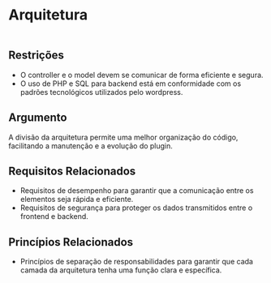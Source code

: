 # **Arquitetura**

<!--[if IE]><meta http-equiv="X-UA-Compatible" content="IE=5,IE=9" ><![endif]-->
<!DOCTYPE html>
<html>
<head>
<title>Arquitetura_col</title>
<meta charset="utf-8"/>
</head>
<body>
<div class="mxgraph" style="max-width:100%;border:1px solid transparent;" data-mxgraph="{&quot;highlight&quot;:&quot;#0000ff&quot;,&quot;nav&quot;:true,&quot;resize&quot;:true,&quot;page&quot;:0,&quot;toolbar&quot;:&quot;pages zoom layers tags lightbox&quot;,&quot;edit&quot;:&quot;_blank&quot;,&quot;xml&quot;:&quot;&lt;mxfile host=\&quot;app.diagrams.net\&quot; modified=\&quot;2024-04-06T19:52:56.931Z\&quot; agent=\&quot;Mozilla/5.0 (X11; Linux x86_64) AppleWebKit/537.36 (KHTML, like Gecko) Chrome/123.0.0.0 Safari/537.36\&quot; etag=\&quot;b8nDZU40RwxdF9FWo4Nr\&quot; version=\&quot;24.2.2\&quot; type=\&quot;device\&quot; pages=\&quot;2\&quot;&gt;\n  &lt;diagram name=\&quot;Scratchpad ZFS Replication\&quot; id=\&quot;u294TDEXlnN_woBBBI8y\&quot;&gt;\n    &lt;mxGraphModel dx=\&quot;3432\&quot; dy=\&quot;670\&quot; grid=\&quot;0\&quot; gridSize=\&quot;20\&quot; guides=\&quot;1\&quot; tooltips=\&quot;1\&quot; connect=\&quot;1\&quot; arrows=\&quot;1\&quot; fold=\&quot;1\&quot; page=\&quot;1\&quot; pageScale=\&quot;1\&quot; pageWidth=\&quot;1920\&quot; pageHeight=\&quot;1200\&quot; background=\&quot;#A4C2A8\&quot; math=\&quot;0\&quot; shadow=\&quot;0\&quot;&gt;\n      &lt;root&gt;\n        &lt;mxCell id=\&quot;aWkSORjFQmPnbAJ7QBXj-0\&quot; /&gt;\n        &lt;mxCell id=\&quot;aWkSORjFQmPnbAJ7QBXj-1\&quot; parent=\&quot;aWkSORjFQmPnbAJ7QBXj-0\&quot; /&gt;\n        &lt;mxCell id=\&quot;zdrzU03kuOCyhO69CyLn-16\&quot; value=\&quot;View\&quot; style=\&quot;swimlane;whiteSpace=wrap;html=1;fontFamily=Helvetica;fontSize=22;fillColor=#33FFFF;strokeColor=#009999;\&quot; parent=\&quot;aWkSORjFQmPnbAJ7QBXj-1\&quot; vertex=\&quot;1\&quot;&gt;\n          &lt;mxGeometry x=\&quot;-1785\&quot; y=\&quot;433\&quot; width=\&quot;251\&quot; height=\&quot;296\&quot; as=\&quot;geometry\&quot; /&gt;\n        &lt;/mxCell&gt;\n        &lt;mxCell id=\&quot;jLbMpYM7P6iT6RVlGcB0-50\&quot; value=\&quot;&amp;lt;font style=&amp;quot;font-size: 20px;&amp;quot;&amp;gt;Assets&amp;lt;/font&amp;gt;\&quot; style=\&quot;text;html=1;align=center;verticalAlign=middle;whiteSpace=wrap;rounded=0;\&quot; parent=\&quot;zdrzU03kuOCyhO69CyLn-16\&quot; vertex=\&quot;1\&quot;&gt;\n          &lt;mxGeometry x=\&quot;37\&quot; y=\&quot;220\&quot; width=\&quot;177\&quot; height=\&quot;51\&quot; as=\&quot;geometry\&quot; /&gt;\n        &lt;/mxCell&gt;\n        &lt;mxCell id=\&quot;jLbMpYM7P6iT6RVlGcB0-0\&quot; value=\&quot;\&quot; style=\&quot;html=1;verticalLabelPosition=bottom;align=center;labelBackgroundColor=#ffffff;verticalAlign=top;strokeWidth=2;strokeColor=#0080F0;shadow=0;dashed=0;shape=mxgraph.ios7.icons.smartphone;\&quot; parent=\&quot;zdrzU03kuOCyhO69CyLn-16\&quot; vertex=\&quot;1\&quot;&gt;\n          &lt;mxGeometry x=\&quot;82\&quot; y=\&quot;72\&quot; width=\&quot;97\&quot; height=\&quot;148\&quot; as=\&quot;geometry\&quot; /&gt;\n        &lt;/mxCell&gt;\n        &lt;mxCell id=\&quot;jLbMpYM7P6iT6RVlGcB0-29\&quot; value=\&quot;\&quot; style=\&quot;endArrow=none;html=1;rounded=0;flowAnimation=1;fillColor=#f0a30a;strokeColor=#BD7000;\&quot; parent=\&quot;aWkSORjFQmPnbAJ7QBXj-1\&quot; edge=\&quot;1\&quot;&gt;\n          &lt;mxGeometry width=\&quot;50\&quot; height=\&quot;50\&quot; relative=\&quot;1\&quot; as=\&quot;geometry\&quot;&gt;\n            &lt;mxPoint x=\&quot;-1573\&quot; y=\&quot;433\&quot; as=\&quot;sourcePoint\&quot; /&gt;\n            &lt;mxPoint x=\&quot;-1573\&quot; y=\&quot;251\&quot; as=\&quot;targetPoint\&quot; /&gt;\n          &lt;/mxGeometry&gt;\n        &lt;/mxCell&gt;\n        &lt;mxCell id=\&quot;jLbMpYM7P6iT6RVlGcB0-30\&quot; value=\&quot;\&quot; style=\&quot;endArrow=classic;html=1;rounded=0;flowAnimation=1;fillColor=#f0a30a;strokeColor=#BD7000;\&quot; parent=\&quot;aWkSORjFQmPnbAJ7QBXj-1\&quot; edge=\&quot;1\&quot;&gt;\n          &lt;mxGeometry width=\&quot;50\&quot; height=\&quot;50\&quot; relative=\&quot;1\&quot; as=\&quot;geometry\&quot;&gt;\n            &lt;mxPoint x=\&quot;-1574\&quot; y=\&quot;252\&quot; as=\&quot;sourcePoint\&quot; /&gt;\n            &lt;mxPoint x=\&quot;-1433\&quot; y=\&quot;252\&quot; as=\&quot;targetPoint\&quot; /&gt;\n          &lt;/mxGeometry&gt;\n        &lt;/mxCell&gt;\n        &lt;mxCell id=\&quot;jLbMpYM7P6iT6RVlGcB0-31\&quot; value=\&quot;\&quot; style=\&quot;endArrow=classic;html=1;rounded=0;flowAnimation=1;fillColor=#1ba1e2;strokeColor=#9944AA;\&quot; parent=\&quot;aWkSORjFQmPnbAJ7QBXj-1\&quot; edge=\&quot;1\&quot;&gt;\n          &lt;mxGeometry width=\&quot;50\&quot; height=\&quot;50\&quot; relative=\&quot;1\&quot; as=\&quot;geometry\&quot;&gt;\n            &lt;mxPoint x=\&quot;-1677\&quot; y=\&quot;160\&quot; as=\&quot;sourcePoint\&quot; /&gt;\n            &lt;mxPoint x=\&quot;-1677\&quot; y=\&quot;430\&quot; as=\&quot;targetPoint\&quot; /&gt;\n          &lt;/mxGeometry&gt;\n        &lt;/mxCell&gt;\n        &lt;mxCell id=\&quot;jLbMpYM7P6iT6RVlGcB0-32\&quot; value=\&quot;\&quot; style=\&quot;endArrow=none;html=1;rounded=0;flowAnimation=1;fillColor=#1ba1e2;strokeColor=#9944AA;\&quot; parent=\&quot;aWkSORjFQmPnbAJ7QBXj-1\&quot; edge=\&quot;1\&quot;&gt;\n          &lt;mxGeometry width=\&quot;50\&quot; height=\&quot;50\&quot; relative=\&quot;1\&quot; as=\&quot;geometry\&quot;&gt;\n            &lt;mxPoint x=\&quot;-1678\&quot; y=\&quot;161\&quot; as=\&quot;sourcePoint\&quot; /&gt;\n            &lt;mxPoint x=\&quot;-1430\&quot; y=\&quot;161\&quot; as=\&quot;targetPoint\&quot; /&gt;\n          &lt;/mxGeometry&gt;\n        &lt;/mxCell&gt;\n        &lt;mxCell id=\&quot;jLbMpYM7P6iT6RVlGcB0-37\&quot; value=\&quot;\&quot; style=\&quot;endArrow=none;html=1;rounded=0;flowAnimation=1;fillColor=#f0a30a;strokeColor=#BD7000;\&quot; parent=\&quot;aWkSORjFQmPnbAJ7QBXj-1\&quot; edge=\&quot;1\&quot;&gt;\n          &lt;mxGeometry width=\&quot;50\&quot; height=\&quot;50\&quot; relative=\&quot;1\&quot; as=\&quot;geometry\&quot;&gt;\n            &lt;mxPoint x=\&quot;-1336\&quot; y=\&quot;578\&quot; as=\&quot;sourcePoint\&quot; /&gt;\n            &lt;mxPoint x=\&quot;-1534\&quot; y=\&quot;578\&quot; as=\&quot;targetPoint\&quot; /&gt;\n          &lt;/mxGeometry&gt;\n        &lt;/mxCell&gt;\n        &lt;mxCell id=\&quot;jLbMpYM7P6iT6RVlGcB0-38\&quot; value=\&quot;\&quot; style=\&quot;endArrow=classic;html=1;rounded=0;flowAnimation=1;fillColor=#f0a30a;strokeColor=#BD7000;\&quot; parent=\&quot;aWkSORjFQmPnbAJ7QBXj-1\&quot; edge=\&quot;1\&quot;&gt;\n          &lt;mxGeometry width=\&quot;50\&quot; height=\&quot;50\&quot; relative=\&quot;1\&quot; as=\&quot;geometry\&quot;&gt;\n            &lt;mxPoint x=\&quot;-1336\&quot; y=\&quot;578\&quot; as=\&quot;sourcePoint\&quot; /&gt;\n            &lt;mxPoint x=\&quot;-1336\&quot; y=\&quot;404\&quot; as=\&quot;targetPoint\&quot; /&gt;\n          &lt;/mxGeometry&gt;\n        &lt;/mxCell&gt;\n        &lt;mxCell id=\&quot;jLbMpYM7P6iT6RVlGcB0-39\&quot; value=\&quot;\&quot; style=\&quot;endArrow=classic;html=1;rounded=0;flowAnimation=1;fillColor=#1ba1e2;strokeColor=#9944AA;\&quot; parent=\&quot;aWkSORjFQmPnbAJ7QBXj-1\&quot; edge=\&quot;1\&quot;&gt;\n          &lt;mxGeometry width=\&quot;50\&quot; height=\&quot;50\&quot; relative=\&quot;1\&quot; as=\&quot;geometry\&quot;&gt;\n            &lt;mxPoint x=\&quot;-1230\&quot; y=\&quot;484\&quot; as=\&quot;sourcePoint\&quot; /&gt;\n            &lt;mxPoint x=\&quot;-1033\&quot; y=\&quot;484\&quot; as=\&quot;targetPoint\&quot; /&gt;\n          &lt;/mxGeometry&gt;\n        &lt;/mxCell&gt;\n        &lt;mxCell id=\&quot;jLbMpYM7P6iT6RVlGcB0-40\&quot; value=\&quot;\&quot; style=\&quot;endArrow=none;html=1;rounded=0;entryX=0.75;entryY=1;entryDx=0;entryDy=0;flowAnimation=1;fillColor=#1ba1e2;strokeColor=#9944AA;\&quot; parent=\&quot;aWkSORjFQmPnbAJ7QBXj-1\&quot; edge=\&quot;1\&quot;&gt;\n          &lt;mxGeometry width=\&quot;50\&quot; height=\&quot;50\&quot; relative=\&quot;1\&quot; as=\&quot;geometry\&quot;&gt;\n            &lt;mxPoint x=\&quot;-1232\&quot; y=\&quot;484.5\&quot; as=\&quot;sourcePoint\&quot; /&gt;\n            &lt;mxPoint x=\&quot;-1237.75\&quot; y=\&quot;397\&quot; as=\&quot;targetPoint\&quot; /&gt;\n            &lt;Array as=\&quot;points\&quot;&gt;\n              &lt;mxPoint x=\&quot;-1232\&quot; y=\&quot;397.5\&quot; /&gt;\n            &lt;/Array&gt;\n          &lt;/mxGeometry&gt;\n        &lt;/mxCell&gt;\n        &lt;mxCell id=\&quot;jLbMpYM7P6iT6RVlGcB0-48\&quot; value=\&quot;\&quot; style=\&quot;endArrow=none;html=1;rounded=0;flowAnimation=1;fillColor=#1ba1e2;strokeColor=#9944AA;\&quot; parent=\&quot;aWkSORjFQmPnbAJ7QBXj-1\&quot; edge=\&quot;1\&quot;&gt;\n          &lt;mxGeometry width=\&quot;50\&quot; height=\&quot;50\&quot; relative=\&quot;1\&quot; as=\&quot;geometry\&quot;&gt;\n            &lt;mxPoint x=\&quot;-1156\&quot; y=\&quot;171\&quot; as=\&quot;sourcePoint\&quot; /&gt;\n            &lt;mxPoint x=\&quot;-927\&quot; y=\&quot;171\&quot; as=\&quot;targetPoint\&quot; /&gt;\n          &lt;/mxGeometry&gt;\n        &lt;/mxCell&gt;\n        &lt;mxCell id=\&quot;jLbMpYM7P6iT6RVlGcB0-49\&quot; value=\&quot;\&quot; style=\&quot;endArrow=classic;html=1;rounded=0;flowAnimation=1;fillColor=#1ba1e2;strokeColor=#9944AA;\&quot; parent=\&quot;aWkSORjFQmPnbAJ7QBXj-1\&quot; edge=\&quot;1\&quot;&gt;\n          &lt;mxGeometry width=\&quot;50\&quot; height=\&quot;50\&quot; relative=\&quot;1\&quot; as=\&quot;geometry\&quot;&gt;\n            &lt;mxPoint x=\&quot;-927\&quot; y=\&quot;173\&quot; as=\&quot;sourcePoint\&quot; /&gt;\n            &lt;mxPoint x=\&quot;-927\&quot; y=\&quot;272\&quot; as=\&quot;targetPoint\&quot; /&gt;\n          &lt;/mxGeometry&gt;\n        &lt;/mxCell&gt;\n        &lt;mxCell id=\&quot;jLbMpYM7P6iT6RVlGcB0-54\&quot; value=\&quot;\&quot; style=\&quot;html=1;shadow=0;dashed=0;shape=mxgraph.bootstrap.rrect;rSize=5;strokeColor=#37505C;html=1;whiteSpace=wrap;fillColor=#F3F3F3;verticalAlign=bottom;align=left;spacing=20;spacingBottom=50;fontSize=14;fontColor=#000000;\&quot; parent=\&quot;aWkSORjFQmPnbAJ7QBXj-1\&quot; vertex=\&quot;1\&quot;&gt;\n          &lt;mxGeometry x=\&quot;-1427\&quot; y=\&quot;51\&quot; width=\&quot;273\&quot; height=\&quot;350\&quot; as=\&quot;geometry\&quot; /&gt;\n        &lt;/mxCell&gt;\n        &lt;mxCell id=\&quot;jLbMpYM7P6iT6RVlGcB0-55\&quot; value=\&quot;\&quot; style=\&quot;html=1;shadow=0;dashed=0;shape=mxgraph.bootstrap.topButton;rSize=5;perimeter=none;whiteSpace=wrap;fillColor=#F9D2D2;strokeColor=#6c8ebf;resizeWidth=1;fontSize=18;\&quot; parent=\&quot;jLbMpYM7P6iT6RVlGcB0-54\&quot; vertex=\&quot;1\&quot;&gt;\n          &lt;mxGeometry width=\&quot;274\&quot; height=\&quot;180\&quot; relative=\&quot;1\&quot; as=\&quot;geometry\&quot; /&gt;\n        &lt;/mxCell&gt;\n        &lt;mxCell id=\&quot;jLbMpYM7P6iT6RVlGcB0-56\&quot; value=\&quot;&amp;lt;font style=&amp;quot;font-size: 20px;&amp;quot;&amp;gt;Admin&amp;lt;/font&amp;gt;\&quot; style=\&quot;html=1;shadow=0;dashed=0;shape=mxgraph.bootstrap.rrect;rSize=5;perimeter=none;whiteSpace=wrap;fillColor=#0085FC;strokeColor=none;fontColor=#ffffff;resizeWidth=1;fontSize=14;\&quot; parent=\&quot;jLbMpYM7P6iT6RVlGcB0-54\&quot; vertex=\&quot;1\&quot;&gt;\n          &lt;mxGeometry y=\&quot;1\&quot; width=\&quot;131.04000000000002\&quot; height=\&quot;40\&quot; relative=\&quot;1\&quot; as=\&quot;geometry\&quot;&gt;\n            &lt;mxPoint x=\&quot;64\&quot; y=\&quot;-95\&quot; as=\&quot;offset\&quot; /&gt;\n          &lt;/mxGeometry&gt;\n        &lt;/mxCell&gt;\n        &lt;mxCell id=\&quot;jLbMpYM7P6iT6RVlGcB0-35\&quot; value=\&quot;\&quot; style=\&quot;shape=image;html=1;verticalAlign=top;verticalLabelPosition=bottom;labelBackgroundColor=#ffffff;imageAspect=0;aspect=fixed;image=https://cdn1.iconfinder.com/data/icons/hawcons/32/700045-icon-86-document-file-php-128.png\&quot; parent=\&quot;jLbMpYM7P6iT6RVlGcB0-54\&quot; vertex=\&quot;1\&quot;&gt;\n          &lt;mxGeometry x=\&quot;69\&quot; y=\&quot;12\&quot; width=\&quot;146\&quot; height=\&quot;146\&quot; as=\&quot;geometry\&quot; /&gt;\n        &lt;/mxCell&gt;\n        &lt;mxCell id=\&quot;jLbMpYM7P6iT6RVlGcB0-62\&quot; value=\&quot;Controller\&quot; style=\&quot;text;strokeColor=none;fillColor=none;html=1;fontSize=24;fontStyle=1;verticalAlign=middle;align=center;\&quot; parent=\&quot;jLbMpYM7P6iT6RVlGcB0-54\&quot; vertex=\&quot;1\&quot;&gt;\n          &lt;mxGeometry x=\&quot;80\&quot; y=\&quot;194\&quot; width=\&quot;100\&quot; height=\&quot;40\&quot; as=\&quot;geometry\&quot; /&gt;\n        &lt;/mxCell&gt;\n        &lt;mxCell id=\&quot;jLbMpYM7P6iT6RVlGcB0-57\&quot; value=\&quot;\&quot; style=\&quot;html=1;shadow=0;dashed=0;shape=mxgraph.bootstrap.rrect;rSize=5;strokeColor=#9673a6;html=1;whiteSpace=wrap;fillColor=#F3F3F3;verticalAlign=bottom;align=left;spacing=20;spacingBottom=50;fontSize=14;\&quot; parent=\&quot;aWkSORjFQmPnbAJ7QBXj-1\&quot; vertex=\&quot;1\&quot;&gt;\n          &lt;mxGeometry x=\&quot;-1031\&quot; y=\&quot;274\&quot; width=\&quot;287\&quot; height=\&quot;350\&quot; as=\&quot;geometry\&quot; /&gt;\n        &lt;/mxCell&gt;\n        &lt;mxCell id=\&quot;jLbMpYM7P6iT6RVlGcB0-58\&quot; value=\&quot;\&quot; style=\&quot;html=1;shadow=0;dashed=0;shape=mxgraph.bootstrap.topButton;rSize=5;perimeter=none;whiteSpace=wrap;fillColor=#F9D2D2;strokeColor=#DFDFDF;fontColor=#DEE2E6;resizeWidth=1;fontSize=18;\&quot; parent=\&quot;jLbMpYM7P6iT6RVlGcB0-57\&quot; vertex=\&quot;1\&quot;&gt;\n          &lt;mxGeometry width=\&quot;287\&quot; height=\&quot;230\&quot; relative=\&quot;1\&quot; as=\&quot;geometry\&quot; /&gt;\n        &lt;/mxCell&gt;\n        &lt;mxCell id=\&quot;jLbMpYM7P6iT6RVlGcB0-59\&quot; value=\&quot;&amp;lt;font style=&amp;quot;font-size: 20px;&amp;quot;&amp;gt;Data&amp;lt;/font&amp;gt;\&quot; style=\&quot;html=1;shadow=0;dashed=0;shape=mxgraph.bootstrap.rrect;rSize=5;perimeter=none;whiteSpace=wrap;fillColor=#0085FC;strokeColor=none;fontColor=#ffffff;resizeWidth=1;fontSize=14;\&quot; parent=\&quot;jLbMpYM7P6iT6RVlGcB0-57\&quot; vertex=\&quot;1\&quot;&gt;\n          &lt;mxGeometry y=\&quot;1\&quot; width=\&quot;137.76\&quot; height=\&quot;40\&quot; relative=\&quot;1\&quot; as=\&quot;geometry\&quot;&gt;\n            &lt;mxPoint x=\&quot;75\&quot; y=\&quot;-58\&quot; as=\&quot;offset\&quot; /&gt;\n          &lt;/mxGeometry&gt;\n        &lt;/mxCell&gt;\n        &lt;mxCell id=\&quot;jLbMpYM7P6iT6RVlGcB0-3\&quot; value=\&quot;\&quot; style=\&quot;image;aspect=fixed;perimeter=ellipsePerimeter;html=1;align=center;shadow=0;dashed=0;spacingTop=3;image=img/lib/active_directory/database.svg;\&quot; parent=\&quot;jLbMpYM7P6iT6RVlGcB0-57\&quot; vertex=\&quot;1\&quot;&gt;\n          &lt;mxGeometry x=\&quot;41.36476868327402\&quot; y=\&quot;72\&quot; width=\&quot;200\&quot; height=\&quot;148\&quot; as=\&quot;geometry\&quot; /&gt;\n        &lt;/mxCell&gt;\n        &lt;mxCell id=\&quot;jLbMpYM7P6iT6RVlGcB0-36\&quot; value=\&quot;\&quot; style=\&quot;sketch=0;outlineConnect=0;fontColor=#232F3E;gradientColor=none;fillColor=#C925D1;strokeColor=none;dashed=0;verticalLabelPosition=bottom;verticalAlign=top;align=center;html=1;fontSize=12;fontStyle=0;aspect=fixed;pointerEvents=1;shape=mxgraph.aws4.rds_mysql_instance;\&quot; parent=\&quot;jLbMpYM7P6iT6RVlGcB0-57\&quot; vertex=\&quot;1\&quot;&gt;\n          &lt;mxGeometry x=\&quot;91.92170818505338\&quot; y=\&quot;37\&quot; width=\&quot;101\&quot; height=\&quot;101\&quot; as=\&quot;geometry\&quot; /&gt;\n        &lt;/mxCell&gt;\n        &lt;mxCell id=\&quot;jLbMpYM7P6iT6RVlGcB0-69\&quot; value=\&quot;Model\&quot; style=\&quot;text;strokeColor=none;fillColor=none;html=1;fontSize=24;fontStyle=1;verticalAlign=middle;align=center;\&quot; parent=\&quot;jLbMpYM7P6iT6RVlGcB0-57\&quot; vertex=\&quot;1\&quot;&gt;\n          &lt;mxGeometry x=\&quot;91.36000000000001\&quot; y=\&quot;242\&quot; width=\&quot;100\&quot; height=\&quot;40\&quot; as=\&quot;geometry\&quot; /&gt;\n        &lt;/mxCell&gt;\n        &lt;mxCell id=\&quot;jLbMpYM7P6iT6RVlGcB0-60\&quot; value=\&quot;\&quot; style=\&quot;endArrow=none;html=1;rounded=0;flowAnimation=1;fillColor=#1ba1e2;strokeColor=#9944AA;\&quot; parent=\&quot;aWkSORjFQmPnbAJ7QBXj-1\&quot; edge=\&quot;1\&quot;&gt;\n          &lt;mxGeometry width=\&quot;50\&quot; height=\&quot;50\&quot; relative=\&quot;1\&quot; as=\&quot;geometry\&quot;&gt;\n            &lt;mxPoint x=\&quot;-1154\&quot; y=\&quot;74\&quot; as=\&quot;sourcePoint\&quot; /&gt;\n            &lt;mxPoint x=\&quot;-861\&quot; y=\&quot;74\&quot; as=\&quot;targetPoint\&quot; /&gt;\n          &lt;/mxGeometry&gt;\n        &lt;/mxCell&gt;\n        &lt;mxCell id=\&quot;jLbMpYM7P6iT6RVlGcB0-61\&quot; value=\&quot;\&quot; style=\&quot;endArrow=classic;html=1;rounded=0;flowAnimation=1;fillColor=#1ba1e2;strokeColor=#9944AA;\&quot; parent=\&quot;aWkSORjFQmPnbAJ7QBXj-1\&quot; edge=\&quot;1\&quot;&gt;\n          &lt;mxGeometry width=\&quot;50\&quot; height=\&quot;50\&quot; relative=\&quot;1\&quot; as=\&quot;geometry\&quot;&gt;\n            &lt;mxPoint x=\&quot;-862\&quot; y=\&quot;73\&quot; as=\&quot;sourcePoint\&quot; /&gt;\n            &lt;mxPoint x=\&quot;-862\&quot; y=\&quot;273\&quot; as=\&quot;targetPoint\&quot; /&gt;\n          &lt;/mxGeometry&gt;\n        &lt;/mxCell&gt;\n        &lt;mxCell id=\&quot;jLbMpYM7P6iT6RVlGcB0-85\&quot; value=\&quot;&amp;lt;font style=&amp;quot;font-size: 20px;&amp;quot;&amp;gt;Requisita dados&amp;lt;br&amp;gt;de localizações&amp;lt;/font&amp;gt;\&quot; style=\&quot;text;html=1;align=center;verticalAlign=middle;whiteSpace=wrap;rounded=0;\&quot; parent=\&quot;aWkSORjFQmPnbAJ7QBXj-1\&quot; vertex=\&quot;1\&quot;&gt;\n          &lt;mxGeometry x=\&quot;-1624\&quot; y=\&quot;207\&quot; width=\&quot;186\&quot; height=\&quot;30\&quot; as=\&quot;geometry\&quot; /&gt;\n        &lt;/mxCell&gt;\n        &lt;mxCell id=\&quot;jLbMpYM7P6iT6RVlGcB0-86\&quot; value=\&quot;&amp;lt;span style=&amp;quot;color: rgb(0, 0, 0); font-family: Helvetica; font-style: normal; font-variant-ligatures: normal; font-variant-caps: normal; font-weight: 400; letter-spacing: normal; orphans: 2; text-align: center; text-indent: 0px; text-transform: none; widows: 2; word-spacing: 0px; -webkit-text-stroke-width: 0px; white-space: normal; text-decoration-thickness: initial; text-decoration-style: initial; text-decoration-color: initial; float: none; display: inline !important;&amp;quot;&amp;gt;&amp;lt;font style=&amp;quot;font-size: 20px;&amp;quot;&amp;gt;inicia o plugin&amp;lt;/font&amp;gt;&amp;lt;/span&amp;gt;\&quot; style=\&quot;text;whiteSpace=wrap;html=1;\&quot; parent=\&quot;aWkSORjFQmPnbAJ7QBXj-1\&quot; vertex=\&quot;1\&quot;&gt;\n          &lt;mxGeometry x=\&quot;-1665\&quot; y=\&quot;114\&quot; width=\&quot;140\&quot; height=\&quot;46\&quot; as=\&quot;geometry\&quot; /&gt;\n        &lt;/mxCell&gt;\n        &lt;mxCell id=\&quot;jLbMpYM7P6iT6RVlGcB0-87\&quot; value=\&quot;&amp;lt;font style=&amp;quot;font-size: 20px;&amp;quot;&amp;gt;Armazena os dados&amp;lt;/font&amp;gt;\&quot; style=\&quot;text;html=1;align=center;verticalAlign=middle;whiteSpace=wrap;rounded=0;\&quot; parent=\&quot;aWkSORjFQmPnbAJ7QBXj-1\&quot; vertex=\&quot;1\&quot;&gt;\n          &lt;mxGeometry x=\&quot;-1219\&quot; y=\&quot;527\&quot; width=\&quot;121\&quot; height=\&quot;30\&quot; as=\&quot;geometry\&quot; /&gt;\n        &lt;/mxCell&gt;\n        &lt;mxCell id=\&quot;jLbMpYM7P6iT6RVlGcB0-88\&quot; value=\&quot;&amp;lt;font style=&amp;quot;font-size: 20px;&amp;quot;&amp;gt;Edição de&amp;amp;nbsp;&amp;lt;br&amp;gt;localização&amp;lt;/font&amp;gt;\&quot; style=\&quot;text;html=1;align=center;verticalAlign=middle;whiteSpace=wrap;rounded=0;\&quot; parent=\&quot;aWkSORjFQmPnbAJ7QBXj-1\&quot; vertex=\&quot;1\&quot;&gt;\n          &lt;mxGeometry x=\&quot;-1095\&quot; y=\&quot;130\&quot; width=\&quot;170\&quot; height=\&quot;30\&quot; as=\&quot;geometry\&quot; /&gt;\n        &lt;/mxCell&gt;\n        &lt;mxCell id=\&quot;jLbMpYM7P6iT6RVlGcB0-89\&quot; value=\&quot;&amp;lt;font style=&amp;quot;font-size: 20px;&amp;quot;&amp;gt;Solicita os dados que &amp;lt;br&amp;gt;o usuário tem permissões&amp;lt;/font&amp;gt;\&quot; style=\&quot;text;whiteSpace=wrap;html=1;\&quot; parent=\&quot;aWkSORjFQmPnbAJ7QBXj-1\&quot; vertex=\&quot;1\&quot;&gt;\n          &lt;mxGeometry x=\&quot;-1070\&quot; y=\&quot;11\&quot; width=\&quot;266\&quot; height=\&quot;61\&quot; as=\&quot;geometry\&quot; /&gt;\n        &lt;/mxCell&gt;\n        &lt;mxCell id=\&quot;jLbMpYM7P6iT6RVlGcB0-90\&quot; value=\&quot;&amp;lt;font style=&amp;quot;font-size: 20px;&amp;quot;&amp;gt;Sugere safezones&amp;lt;/font&amp;gt;\&quot; style=\&quot;text;html=1;align=center;verticalAlign=middle;whiteSpace=wrap;rounded=0;\&quot; parent=\&quot;aWkSORjFQmPnbAJ7QBXj-1\&quot; vertex=\&quot;1\&quot;&gt;\n          &lt;mxGeometry x=\&quot;-1451\&quot; y=\&quot;607\&quot; width=\&quot;80\&quot; height=\&quot;30\&quot; as=\&quot;geometry\&quot; /&gt;\n        &lt;/mxCell&gt;\n      &lt;/root&gt;\n    &lt;/mxGraphModel&gt;\n  &lt;/diagram&gt;\n  &lt;diagram name=\&quot;ZFS Replication\&quot; id=\&quot;lti_i8uU4hWeCg8XcrzC\&quot;&gt;\n    &lt;mxGraphModel dx=\&quot;4281\&quot; dy=\&quot;939\&quot; grid=\&quot;0\&quot; gridSize=\&quot;20\&quot; guides=\&quot;1\&quot; tooltips=\&quot;1\&quot; connect=\&quot;1\&quot; arrows=\&quot;1\&quot; fold=\&quot;1\&quot; page=\&quot;1\&quot; pageScale=\&quot;1\&quot; pageWidth=\&quot;1920\&quot; pageHeight=\&quot;1200\&quot; background=\&quot;#353743\&quot; math=\&quot;0\&quot; shadow=\&quot;0\&quot;&gt;\n      &lt;root&gt;\n        &lt;mxCell id=\&quot;ilrlSsmLMhmReraYDjhf-0\&quot; /&gt;\n        &lt;mxCell id=\&quot;ilrlSsmLMhmReraYDjhf-1\&quot; parent=\&quot;ilrlSsmLMhmReraYDjhf-0\&quot; /&gt;\n        &lt;mxCell id=\&quot;BWezlb01aQzv_wi-CGBd-37\&quot; style=\&quot;edgeStyle=orthogonalEdgeStyle;shape=connector;rounded=1;orthogonalLoop=1;jettySize=auto;html=1;entryX=0;entryY=0.5;entryDx=0;entryDy=0;labelBackgroundColor=#114B5F;strokeColor=#028090;strokeWidth=10;align=center;verticalAlign=middle;fontFamily=Helvetica;fontSize=11;fontColor=#E4FDE1;endArrow=none;endFill=0;\&quot; parent=\&quot;ilrlSsmLMhmReraYDjhf-1\&quot; source=\&quot;ilrlSsmLMhmReraYDjhf-7\&quot; target=\&quot;BWezlb01aQzv_wi-CGBd-3\&quot; edge=\&quot;1\&quot;&gt;\n          &lt;mxGeometry relative=\&quot;1\&quot; as=\&quot;geometry\&quot;&gt;\n            &lt;Array as=\&quot;points\&quot;&gt;\n              &lt;mxPoint x=\&quot;-1646.07\&quot; y=\&quot;200\&quot; /&gt;\n              &lt;mxPoint x=\&quot;-1646.07\&quot; y=\&quot;605\&quot; /&gt;\n            &lt;/Array&gt;\n          &lt;/mxGeometry&gt;\n        &lt;/mxCell&gt;\n        &lt;UserObject label=\&quot;&amp;lt;font style=&amp;quot;font-size: 20px&amp;quot; color=&amp;quot;#80ff00&amp;quot;&amp;gt;&amp;lt;b&amp;gt;TrueNAS Main&amp;lt;br&amp;gt;172.16.16.22&amp;lt;br&amp;gt;&amp;lt;/b&amp;gt;&amp;lt;/font&amp;gt;\&quot; id=\&quot;ilrlSsmLMhmReraYDjhf-7\&quot;&gt;\n          &lt;mxCell style=\&quot;verticalAlign=top;verticalLabelPosition=bottom;labelPosition=center;align=center;html=1;outlineConnect=0;gradientDirection=north;strokeWidth=2;shape=mxgraph.networks.server_storage;fillColor=#F45B69;strokeColor=#028090;fontColor=#E4FDE1;\&quot; parent=\&quot;ilrlSsmLMhmReraYDjhf-1\&quot; vertex=\&quot;1\&quot;&gt;\n            &lt;mxGeometry x=\&quot;-1539.07\&quot; y=\&quot;140\&quot; width=\&quot;114\&quot; height=\&quot;114\&quot; as=\&quot;geometry\&quot; /&gt;\n          &lt;/mxCell&gt;\n        &lt;/UserObject&gt;\n        &lt;mxCell id=\&quot;BWezlb01aQzv_wi-CGBd-36\&quot; style=\&quot;edgeStyle=orthogonalEdgeStyle;shape=connector;rounded=1;orthogonalLoop=1;jettySize=auto;html=1;entryX=1;entryY=0.5;entryDx=0;entryDy=0;labelBackgroundColor=#114B5F;strokeColor=#028090;strokeWidth=10;align=center;verticalAlign=middle;fontFamily=Helvetica;fontSize=11;fontColor=#E4FDE1;endArrow=none;endFill=0;\&quot; parent=\&quot;ilrlSsmLMhmReraYDjhf-1\&quot; source=\&quot;ilrlSsmLMhmReraYDjhf-8\&quot; target=\&quot;BWezlb01aQzv_wi-CGBd-23\&quot; edge=\&quot;1\&quot;&gt;\n          &lt;mxGeometry relative=\&quot;1\&quot; as=\&quot;geometry\&quot;&gt;\n            &lt;Array as=\&quot;points\&quot;&gt;\n              &lt;mxPoint x=\&quot;-319\&quot; y=\&quot;192\&quot; /&gt;\n              &lt;mxPoint x=\&quot;-319\&quot; y=\&quot;605\&quot; /&gt;\n            &lt;/Array&gt;\n          &lt;/mxGeometry&gt;\n        &lt;/mxCell&gt;\n        &lt;UserObject label=\&quot;&amp;lt;font style=&amp;quot;font-size: 20px&amp;quot; color=&amp;quot;#80ff00&amp;quot;&amp;gt;&amp;lt;b&amp;gt;TrueNAS Backup&amp;lt;br&amp;gt;172.16.16.5&amp;lt;br&amp;gt;&amp;lt;/b&amp;gt;&amp;lt;/font&amp;gt;\&quot; id=\&quot;ilrlSsmLMhmReraYDjhf-8\&quot;&gt;\n          &lt;mxCell style=\&quot;verticalAlign=top;verticalLabelPosition=bottom;labelPosition=center;align=center;html=1;outlineConnect=0;gradientDirection=north;strokeWidth=2;shape=mxgraph.networks.server_storage;fillColor=#F45B69;strokeColor=#028090;fontColor=#E4FDE1;\&quot; parent=\&quot;ilrlSsmLMhmReraYDjhf-1\&quot; vertex=\&quot;1\&quot;&gt;\n            &lt;mxGeometry x=\&quot;-561\&quot; y=\&quot;140\&quot; width=\&quot;114\&quot; height=\&quot;114\&quot; as=\&quot;geometry\&quot; /&gt;\n          &lt;/mxCell&gt;\n        &lt;/UserObject&gt;\n        &lt;mxCell id=\&quot;BWezlb01aQzv_wi-CGBd-0\&quot; value=\&quot;\&quot; style=\&quot;shape=flexArrow;endArrow=classic;html=1;rounded=1;labelBackgroundColor=#114B5F;strokeColor=#028090;strokeWidth=10;align=center;verticalAlign=middle;fontFamily=Helvetica;fontSize=11;fontColor=#E4FDE1;edgeStyle=orthogonalEdgeStyle;entryX=0;entryY=0.5;entryDx=0;entryDy=0;entryPerimeter=0;\&quot; parent=\&quot;ilrlSsmLMhmReraYDjhf-1\&quot; source=\&quot;ilrlSsmLMhmReraYDjhf-7\&quot; target=\&quot;ilrlSsmLMhmReraYDjhf-8\&quot; edge=\&quot;1\&quot;&gt;\n          &lt;mxGeometry width=\&quot;50\&quot; height=\&quot;50\&quot; relative=\&quot;1\&quot; as=\&quot;geometry\&quot;&gt;\n            &lt;mxPoint x=\&quot;-1185.07\&quot; y=\&quot;386\&quot; as=\&quot;sourcePoint\&quot; /&gt;\n            &lt;mxPoint x=\&quot;-1135.07\&quot; y=\&quot;336\&quot; as=\&quot;targetPoint\&quot; /&gt;\n          &lt;/mxGeometry&gt;\n        &lt;/mxCell&gt;\n        &lt;mxCell id=\&quot;BWezlb01aQzv_wi-CGBd-1\&quot; value=\&quot;ZFS Replication&amp;amp;nbsp;\&quot; style=\&quot;edgeLabel;html=1;align=center;verticalAlign=middle;resizable=0;points=[];fontSize=41;fontFamily=Helvetica;fontColor=#F0F0F0;labelBackgroundColor=#18141D;labelBorderColor=default;\&quot; parent=\&quot;BWezlb01aQzv_wi-CGBd-0\&quot; vertex=\&quot;1\&quot; connectable=\&quot;0\&quot;&gt;\n          &lt;mxGeometry x=\&quot;0.0024\&quot; y=\&quot;1\&quot; relative=\&quot;1\&quot; as=\&quot;geometry\&quot;&gt;\n            &lt;mxPoint as=\&quot;offset\&quot; /&gt;\n          &lt;/mxGeometry&gt;\n        &lt;/mxCell&gt;\n        &lt;mxCell id=\&quot;BWezlb01aQzv_wi-CGBd-3\&quot; value=\&quot;ZFS Pool\&quot; style=\&quot;swimlane;whiteSpace=wrap;html=1;fontFamily=Helvetica;fontSize=20;fontColor=#E4FDE1;fillColor=#18141D;\&quot; parent=\&quot;ilrlSsmLMhmReraYDjhf-1\&quot; vertex=\&quot;1\&quot;&gt;\n          &lt;mxGeometry x=\&quot;-1626.57\&quot; y=\&quot;331\&quot; width=\&quot;584.5\&quot; height=\&quot;547\&quot; as=\&quot;geometry\&quot; /&gt;\n        &lt;/mxCell&gt;\n        &lt;mxCell id=\&quot;BWezlb01aQzv_wi-CGBd-5\&quot; value=\&quot;Dataset\&quot; style=\&quot;swimlane;whiteSpace=wrap;html=1;fontFamily=Helvetica;fontSize=20;fontColor=#E4FDE1;fillColor=#18141D;\&quot; parent=\&quot;BWezlb01aQzv_wi-CGBd-3\&quot; vertex=\&quot;1\&quot;&gt;\n          &lt;mxGeometry x=\&quot;43.5\&quot; y=\&quot;79\&quot; width=\&quot;230.5\&quot; height=\&quot;200\&quot; as=\&quot;geometry\&quot; /&gt;\n        &lt;/mxCell&gt;\n        &lt;mxCell id=\&quot;BWezlb01aQzv_wi-CGBd-2\&quot; value=\&quot;Your Data\&quot; style=\&quot;sketch=0;outlineConnect=0;fontColor=#F0F0F0;gradientColor=none;fillColor=#E7157B;strokeColor=none;dashed=0;verticalLabelPosition=bottom;verticalAlign=top;align=center;html=1;fontSize=22;fontStyle=0;aspect=fixed;pointerEvents=1;shape=mxgraph.aws4.documents;fontFamily=Helvetica;labelBackgroundColor=none;\&quot; parent=\&quot;BWezlb01aQzv_wi-CGBd-5\&quot; vertex=\&quot;1\&quot;&gt;\n          &lt;mxGeometry x=\&quot;79.55999999999995\&quot; y=\&quot;56.5\&quot; width=\&quot;71.38\&quot; height=\&quot;87\&quot; as=\&quot;geometry\&quot; /&gt;\n        &lt;/mxCell&gt;\n        &lt;mxCell id=\&quot;BWezlb01aQzv_wi-CGBd-15\&quot; value=\&quot;ZVOL\&quot; style=\&quot;swimlane;whiteSpace=wrap;html=1;fontFamily=Helvetica;fontSize=20;fontColor=#E4FDE1;fillColor=#18141D;\&quot; parent=\&quot;BWezlb01aQzv_wi-CGBd-3\&quot; vertex=\&quot;1\&quot;&gt;\n          &lt;mxGeometry x=\&quot;43.5\&quot; y=\&quot;307\&quot; width=\&quot;230.5\&quot; height=\&quot;200\&quot; as=\&quot;geometry\&quot; /&gt;\n        &lt;/mxCell&gt;\n        &lt;mxCell id=\&quot;BWezlb01aQzv_wi-CGBd-8\&quot; value=\&quot;\&quot; style=\&quot;verticalLabelPosition=bottom;aspect=fixed;html=1;shape=mxgraph.salesforce.data2;fontFamily=Helvetica;fontSize=11;fontColor=#E4FDE1;\&quot; parent=\&quot;BWezlb01aQzv_wi-CGBd-15\&quot; vertex=\&quot;1\&quot;&gt;\n          &lt;mxGeometry x=\&quot;58.75\&quot; y=\&quot;43.5\&quot; width=\&quot;113\&quot; height=\&quot;113\&quot; as=\&quot;geometry\&quot; /&gt;\n        &lt;/mxCell&gt;\n        &lt;mxCell id=\&quot;BWezlb01aQzv_wi-CGBd-17\&quot; value=\&quot;Dataset Snapshot 🕒\&quot; style=\&quot;swimlane;whiteSpace=wrap;html=1;fontFamily=Helvetica;fontSize=20;fontColor=#E4FDE1;fillColor=#18141D;\&quot; parent=\&quot;BWezlb01aQzv_wi-CGBd-3\&quot; vertex=\&quot;1\&quot;&gt;\n          &lt;mxGeometry x=\&quot;299.5\&quot; y=\&quot;79\&quot; width=\&quot;230.5\&quot; height=\&quot;200\&quot; as=\&quot;geometry\&quot; /&gt;\n        &lt;/mxCell&gt;\n        &lt;mxCell id=\&quot;BWezlb01aQzv_wi-CGBd-18\&quot; value=\&quot;Your Data\&quot; style=\&quot;sketch=0;outlineConnect=0;fontColor=#F0F0F0;gradientColor=none;fillColor=#E7157B;strokeColor=none;dashed=0;verticalLabelPosition=bottom;verticalAlign=top;align=center;html=1;fontSize=22;fontStyle=0;aspect=fixed;pointerEvents=1;shape=mxgraph.aws4.documents;fontFamily=Helvetica;labelBackgroundColor=none;\&quot; parent=\&quot;BWezlb01aQzv_wi-CGBd-17\&quot; vertex=\&quot;1\&quot;&gt;\n          &lt;mxGeometry x=\&quot;79.55999999999995\&quot; y=\&quot;56.5\&quot; width=\&quot;71.38\&quot; height=\&quot;87\&quot; as=\&quot;geometry\&quot; /&gt;\n        &lt;/mxCell&gt;\n        &lt;mxCell id=\&quot;BWezlb01aQzv_wi-CGBd-19\&quot; value=\&quot;ZVOL Snapshot 🕒\&quot; style=\&quot;swimlane;whiteSpace=wrap;html=1;fontFamily=Helvetica;fontSize=20;fontColor=#E4FDE1;fillColor=#18141D;\&quot; parent=\&quot;BWezlb01aQzv_wi-CGBd-3\&quot; vertex=\&quot;1\&quot;&gt;\n          &lt;mxGeometry x=\&quot;299.5\&quot; y=\&quot;307\&quot; width=\&quot;230.5\&quot; height=\&quot;200\&quot; as=\&quot;geometry\&quot; /&gt;\n        &lt;/mxCell&gt;\n        &lt;mxCell id=\&quot;BWezlb01aQzv_wi-CGBd-20\&quot; value=\&quot;\&quot; style=\&quot;verticalLabelPosition=bottom;aspect=fixed;html=1;shape=mxgraph.salesforce.data2;fontFamily=Helvetica;fontSize=11;fontColor=#E4FDE1;\&quot; parent=\&quot;BWezlb01aQzv_wi-CGBd-19\&quot; vertex=\&quot;1\&quot;&gt;\n          &lt;mxGeometry x=\&quot;58.75\&quot; y=\&quot;43.5\&quot; width=\&quot;113\&quot; height=\&quot;113\&quot; as=\&quot;geometry\&quot; /&gt;\n        &lt;/mxCell&gt;\n        &lt;mxCell id=\&quot;BWezlb01aQzv_wi-CGBd-21\&quot; value=\&quot;Active Data\&quot; style=\&quot;text;html=1;strokeColor=none;fillColor=none;align=center;verticalAlign=middle;whiteSpace=wrap;rounded=0;fontSize=27;fontFamily=Helvetica;fontColor=#E7157B;labelBackgroundColor=none;fontStyle=1\&quot; parent=\&quot;BWezlb01aQzv_wi-CGBd-3\&quot; vertex=\&quot;1\&quot;&gt;\n          &lt;mxGeometry x=\&quot;72.75\&quot; y=\&quot;40\&quot; width=\&quot;172\&quot; height=\&quot;30\&quot; as=\&quot;geometry\&quot; /&gt;\n        &lt;/mxCell&gt;\n        &lt;mxCell id=\&quot;BWezlb01aQzv_wi-CGBd-22\&quot; value=\&quot;Point(s) in Time\&quot; style=\&quot;text;html=1;strokeColor=none;fillColor=none;align=center;verticalAlign=middle;whiteSpace=wrap;rounded=0;fontSize=27;fontFamily=Helvetica;fontColor=#E7157B;labelBackgroundColor=none;fontStyle=1\&quot; parent=\&quot;BWezlb01aQzv_wi-CGBd-3\&quot; vertex=\&quot;1\&quot;&gt;\n          &lt;mxGeometry x=\&quot;302\&quot; y=\&quot;40\&quot; width=\&quot;228\&quot; height=\&quot;30\&quot; as=\&quot;geometry\&quot; /&gt;\n        &lt;/mxCell&gt;\n        &lt;mxCell id=\&quot;BWezlb01aQzv_wi-CGBd-23\&quot; value=\&quot;ZFS Pool\&quot; style=\&quot;swimlane;whiteSpace=wrap;html=1;fontFamily=Helvetica;fontSize=20;fontColor=#E4FDE1;fillColor=#18141D;\&quot; parent=\&quot;ilrlSsmLMhmReraYDjhf-1\&quot; vertex=\&quot;1\&quot;&gt;\n          &lt;mxGeometry x=\&quot;-688\&quot; y=\&quot;331\&quot; width=\&quot;348.5\&quot; height=\&quot;547\&quot; as=\&quot;geometry\&quot; /&gt;\n        &lt;/mxCell&gt;\n        &lt;mxCell id=\&quot;BWezlb01aQzv_wi-CGBd-28\&quot; value=\&quot;Dataset Snapshot 🕒\&quot; style=\&quot;swimlane;whiteSpace=wrap;html=1;fontFamily=Helvetica;fontSize=20;fontColor=#E4FDE1;fillColor=#18141D;\&quot; parent=\&quot;BWezlb01aQzv_wi-CGBd-23\&quot; vertex=\&quot;1\&quot;&gt;\n          &lt;mxGeometry x=\&quot;70\&quot; y=\&quot;87\&quot; width=\&quot;230.5\&quot; height=\&quot;200\&quot; as=\&quot;geometry\&quot; /&gt;\n        &lt;/mxCell&gt;\n        &lt;mxCell id=\&quot;BWezlb01aQzv_wi-CGBd-29\&quot; value=\&quot;Your Data\&quot; style=\&quot;sketch=0;outlineConnect=0;fontColor=#F0F0F0;gradientColor=none;fillColor=#E7157B;strokeColor=none;dashed=0;verticalLabelPosition=bottom;verticalAlign=top;align=center;html=1;fontSize=22;fontStyle=0;aspect=fixed;pointerEvents=1;shape=mxgraph.aws4.documents;fontFamily=Helvetica;labelBackgroundColor=none;\&quot; parent=\&quot;BWezlb01aQzv_wi-CGBd-28\&quot; vertex=\&quot;1\&quot;&gt;\n          &lt;mxGeometry x=\&quot;79.55999999999995\&quot; y=\&quot;56.5\&quot; width=\&quot;71.38\&quot; height=\&quot;87\&quot; as=\&quot;geometry\&quot; /&gt;\n        &lt;/mxCell&gt;\n        &lt;mxCell id=\&quot;BWezlb01aQzv_wi-CGBd-30\&quot; value=\&quot;ZVOL Snapshot 🕒\&quot; style=\&quot;swimlane;whiteSpace=wrap;html=1;fontFamily=Helvetica;fontSize=20;fontColor=#E4FDE1;fillColor=#18141D;\&quot; parent=\&quot;BWezlb01aQzv_wi-CGBd-23\&quot; vertex=\&quot;1\&quot;&gt;\n          &lt;mxGeometry x=\&quot;70\&quot; y=\&quot;315\&quot; width=\&quot;230.5\&quot; height=\&quot;200\&quot; as=\&quot;geometry\&quot; /&gt;\n        &lt;/mxCell&gt;\n        &lt;mxCell id=\&quot;BWezlb01aQzv_wi-CGBd-31\&quot; value=\&quot;\&quot; style=\&quot;verticalLabelPosition=bottom;aspect=fixed;html=1;shape=mxgraph.salesforce.data2;fontFamily=Helvetica;fontSize=11;fontColor=#E4FDE1;\&quot; parent=\&quot;BWezlb01aQzv_wi-CGBd-30\&quot; vertex=\&quot;1\&quot;&gt;\n          &lt;mxGeometry x=\&quot;58.75\&quot; y=\&quot;43.5\&quot; width=\&quot;113\&quot; height=\&quot;113\&quot; as=\&quot;geometry\&quot; /&gt;\n        &lt;/mxCell&gt;\n        &lt;mxCell id=\&quot;BWezlb01aQzv_wi-CGBd-33\&quot; value=\&quot;Point(s) in Time\&quot; style=\&quot;text;html=1;strokeColor=none;fillColor=none;align=center;verticalAlign=middle;whiteSpace=wrap;rounded=0;fontSize=27;fontFamily=Helvetica;fontColor=#E7157B;labelBackgroundColor=none;fontStyle=1\&quot; parent=\&quot;BWezlb01aQzv_wi-CGBd-23\&quot; vertex=\&quot;1\&quot;&gt;\n          &lt;mxGeometry x=\&quot;72.5\&quot; y=\&quot;48\&quot; width=\&quot;228\&quot; height=\&quot;30\&quot; as=\&quot;geometry\&quot; /&gt;\n        &lt;/mxCell&gt;\n      &lt;/root&gt;\n    &lt;/mxGraphModel&gt;\n  &lt;/diagram&gt;\n&lt;/mxfile&gt;\n&quot;}"></div>
<script type="text/javascript" src="https://viewer.diagrams.net/js/viewer-static.min.js"></script>
</body>
</html>

## Restrições
- O controller e o model devem se comunicar de forma eficiente e segura.
- O uso de PHP e SQL para backend está em conformidade com os padrões tecnológicos utilizados pelo wordpress.

## Argumento
A divisão da arquitetura permite uma melhor organização do código, facilitando a manutenção e a evolução do plugin. 

## Requisitos Relacionados
- Requisitos de desempenho para garantir que a comunicação entre os elementos seja rápida e eficiente.
- Requisitos de segurança para proteger os dados transmitidos entre o frontend e backend.

## Princípios Relacionados
- Princípios de separação de responsabilidades para garantir que cada camada da arquitetura tenha uma função clara e específica.

